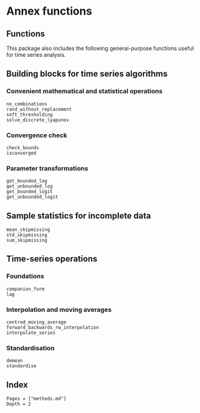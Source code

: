 # Annex functions

## Functions

This package also includes the following general-purpose functions useful for time series analysis.

## Building blocks for time series algorithms

### Convenient mathematical and statistical operations
```@docs
no_combinations
rand_without_replacement
soft_thresholding
solve_discrete_lyapunov
```

### Convergence check
```@docs
check_bounds
isconverged
```

### Parameter transformations
```@docs
get_bounded_log
get_unbounded_log
get_bounded_logit
get_unbounded_logit
```

## Sample statistics for incomplete data
```@docs
mean_skipmissing
std_skipmissing
sum_skipmissing
```

## Time-series operations

### Foundations
```docs
companion_form
lag
```

### Interpolation and moving averages
```@docs
centred_moving_average
forward_backwards_rw_interpolation
interpolate_series
```

### Standardisation
```@docs
demean
standardise
```

## Index

```@index
Pages = ["methods.md"]
Depth = 2
```